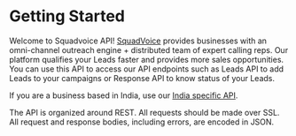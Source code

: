 # Getting Started

Welcome to Squadvoice API! [SquadVoice](https://www.squadvoice.co/) provides businesses with an omni-channel outreach engine + distributed team of expert calling reps. Our platform qualifies your Leads faster and provides more sales opportunities. You can use this API to access our API endpoints such as Leads API to add Leads to your campaigns or Response API to know status of your Leads. 

<aside class="notice">
	If you are a business based in India, use our <a href="api-docs/v1/in.html">India specific API</a>.
</aside>

The API is organized around REST. All requests should be made over SSL. All request and response bodies, including errors, are encoded in JSON.
